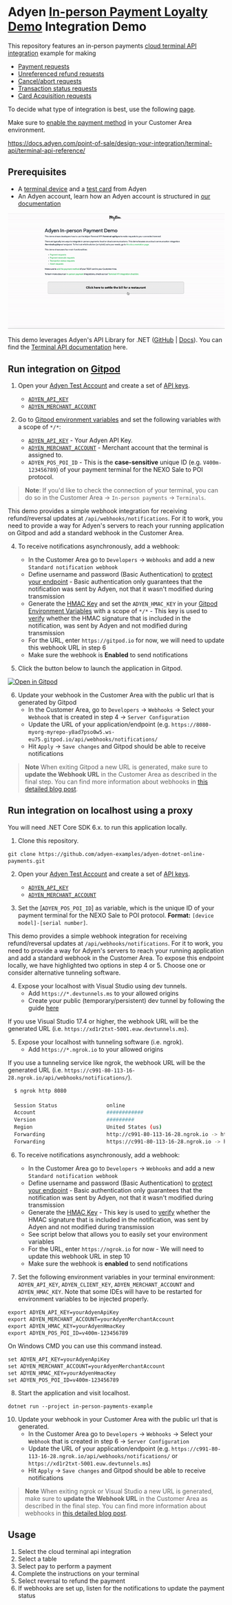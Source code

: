 ﻿# Adyen [In-person Payment Loyalty Demo](https://docs.adyen.com/point-of-sale/) Integration Demo

This repository features an in-person payments [cloud terminal API integration](https://docs.adyen.com/point-of-sale/design-your-integration/choose-your-architecture/cloud/) example for making
- [Payment requests](https://docs.adyen.com/point-of-sale/basic-tapi-integration/make-a-payment/)
- [Unreferenced refund requests](https://docs.adyen.com/point-of-sale/basic-tapi-integration/refund-payment/referenced/)
- [Cancel/abort requests](https://docs.adyen.com/point-of-sale/basic-tapi-integration/cancel-a-transaction/)
- [Transaction status requests](https://docs.adyen.com/point-of-sale/basic-tapi-integration/verify-transaction-status/)
- [Card Acquisition requests](https://docs.adyen.com/point-of-sale/card-acquisition/)

To decide what type of integration is best, use the following [page](https://docs.adyen.com/point-of-sale/design-your-integration/choose-your-architecture/#choosing-between-cloud-and-local).

Make sure to [enable the payment method](https://docs.adyen.com/point-of-sale/what-we-support/payment-methods/#add-payment-methods-to-your-account) in your Customer Area environment.

https://docs.adyen.com/point-of-sale/design-your-integration/terminal-api/terminal-api-reference/

## Prerequisites
- A [terminal device](https://docs.adyen.com/point-of-sale/user-manuals/) and a [test card](https://docs.adyen.com/point-of-sale/testing-pos-payments/) from Adyen
- An Adyen account, learn how an Adyen account is structured in [our documentation](https://docs.adyen.com/point-of-sale/design-your-integration/determine-account-structure/)


![In-person Payments Demo](wwwroot/images/cardinpersonpayments.gif)

This demo leverages Adyen's API Library for .NET ([GitHub](https://github.com/Adyen/adyen-dotnet-api-library) | [Docs](https://docs.adyen.com/development-resources/libraries?tab=c__5#csharp)).
You can find the [Terminal API documentation](https://docs.adyen.com/point-of-sale/design-your-integration/terminal-api/terminal-api-reference/) here.

## Run integration on [Gitpod](https://gitpod.io/)
1. Open your [Adyen Test Account](https://ca-test.adyen.com/ca/ca/overview/default.shtml) and create a set of [API keys](https://docs.adyen.com/user-management/how-to-get-the-api-key).
    - [`ADYEN_API_KEY`](https://docs.adyen.com/user-management/how-to-get-the-api-key)
    - [`ADYEN_MERCHANT_ACCOUNT`](https://docs.adyen.com/account/account-structure)


2. Go to [Gitpod environment variables](https://gitpod.io/variables) and set the following variables with a scope of `*/*`:
   - [`ADYEN_API_KEY`](https://docs.adyen.com/user-management/how-to-get-the-api-key) - Your Adyen API Key.
   - [`ADYEN_MERCHANT_ACCOUNT`](https://docs.adyen.com/account/account-structure) - Merchant account that the terminal is assigned to.
   - `ADYEN_POS_POI_ID` - This is the **case-sensitive** unique ID (e.g. `V400m-123456789`) of your payment terminal for the NEXO Sale to POI protocol. 

> **Note**: If you'd like to check the connection of your terminal, you can do so in the Customer Area → `In-person payments` → `Terminals`.

This demo provides a simple webhook integration for receiving refund/reversal updates at `/api/webhooks/notifications`. For it to work, you need to provide a way for Adyen's servers to reach your running application on Gitpod and add a standard webhook in the Customer Area.

4. To receive notifications asynchronously, add a webhook: 
    - In the Customer Area go to `Developers` → `Webhooks` and add a new `Standard notification webhook`
    - Define username and password (Basic Authentication) to [protect your endpoint](https://docs.adyen.com/development-resources/webhooks/best-practices#security) - Basic authentication only guarantees that the notification was sent by Adyen, not that it wasn't modified during transmission
    - Generate the [HMAC Key](https://docs.adyen.com/development-resources/webhooks/verify-hmac-signatures) and set the `ADYEN_HMAC_KEY` in your [Gitpod Environment Variables](https://gitpod.io/variables) with a scope of `*/*` -  This key is used to [verify](https://docs.adyen.com/development-resources/webhooks/best-practices#security) whether the HMAC signature that is included in the notification, was sent by Adyen and not modified during transmission
    - For the URL, enter `https://gitpod.io` for now, we will need to update this webhook URL in step 6
    - Make sure the webhook is **Enabled** to send notifications


5. Click the button below to launch the application in Gitpod.

[![Open in Gitpod](https://gitpod.io/button/open-in-gitpod.svg)](https://gitpod.io/#https://github.com/adyen-examples/adyen-dotnet-online-payments/tree/main/in-person-payments-example)


6. Update your webhook in the Customer Area with the public url that is generated by Gitpod
   - In the Customer Area, go to `Developers` → `Webhooks` → Select your `Webhook` that is created in step 4 → `Server Configuration`
   - Update the URL of your application/endpoint (e.g. `https://8080-myorg-myrepo-y8ad7pso0w5.ws-eu75.gitpod.io/api/webhooks/notifications/`
   - Hit `Apply` → `Save changes` and Gitpod should be able to receive notifications

> **Note** When exiting Gitpod a new URL is generated, make sure to **update the Webhook URL** in the Customer Area as described in the final step. 
> You can find more information about webhooks in [this detailed blog post](https://www.adyen.com/blog/Integrating-webhooks-notifications-with-Adyen-Checkout).


## Run integration on localhost using a proxy
You will need .NET Core SDK 6.x. to run this application locally.

1. Clone this repository.

```
git clone https://github.com/adyen-examples/adyen-dotnet-online-payments.git
```

2. Open your [Adyen Test Account](https://ca-test.adyen.com/ca/ca/overview/default.shtml) and create a set of [API keys](https://docs.adyen.com/user-management/how-to-get-the-api-key).
    - [`ADYEN_API_KEY`](https://docs.adyen.com/user-management/how-to-get-the-api-key)
    - [`ADYEN_MERCHANT_ACCOUNT`](https://docs.adyen.com/account/account-structure)


3. Set the [`ADYEN_POS_POI_ID`] as variable, which is the unique ID of your payment terminal for the NEXO Sale to POI protocol. **Format:** `[device model]-[serial number]`.


This demo provides a simple webhook integration for receiving refund/reversal updates at `/api/webhooks/notifications`. For it to work, you need to provide a way for Adyen's servers to reach your running application and add a standard webhook in the Customer Area. 
To expose this endpoint locally, we have highlighted two options in step 4 or 5. Choose one or consider alternative tunneling software.

4. Expose your localhost with Visual Studio using dev tunnels.
     - Add `https://*.devtunnels.ms` to your allowed origins
     - Create your public (temporary/persistent) dev tunnel by following the guide [here](https://learn.microsoft.com/en-us/aspnet/core/test/dev-tunnels?view=aspnetcore-7.0)

If you use Visual Studio 17.4 or higher, the webhook URL will be the generated URL (i.e. `https://xd1r2txt-5001.euw.devtunnels.ms`).

5. Expose your localhost with tunneling software (i.e. ngrok).
    - Add `https://*.ngrok.io` to your allowed origins

If you use a tunneling service like ngrok, the webhook URL will be the generated URL (i.e. `https://c991-80-113-16-28.ngrok.io/api/webhooks/notifications/`).

```bash
  $ ngrok http 8080
  
  Session Status                online                                                                                           
  Account                       ############                                                                      
  Version                       #########                                                                                          
  Region                        United States (us)                                                                                 
  Forwarding                    http://c991-80-113-16-28.ngrok.io -> http://localhost:8080                                       
  Forwarding                    https://c991-80-113-16-28.ngrok.io -> http://localhost:8080           
```

6. To receive notifications asynchronously, add a webhook: 
    - In the Customer Area go to `Developers` → `Webhooks` and add a new `Standard notification webhook`
    - Define username and password (Basic Authentication) to [protect your endpoint](https://docs.adyen.com/development-resources/webhooks/best-practices#security) - Basic authentication only guarantees that the notification was sent by Adyen, not that it wasn't modified during transmission
    - Generate the [HMAC Key](https://docs.adyen.com/development-resources/webhooks/verify-hmac-signatures) - This key is used to [verify](https://docs.adyen.com/development-resources/webhooks/best-practices#security) whether the HMAC signature that is included in the notification, was sent by Adyen and not modified during transmission
    - See script below that allows you to easily set your environment variables
    - For the URL, enter `https://ngrok.io` for now - We will need to update this webhook URL in step 10
    - Make sure the webhook is **enabled** to send notifications

    
7. Set the following environment variables in your terminal environment: `ADYEN_API_KEY`, `ADYEN_CLIENT_KEY`, `ADYEN_MERCHANT_ACCOUNT` and `ADYEN_HMAC_KEY`. Note that some IDEs will have to be restarted for environment variables to be injected properly.

```shell
export ADYEN_API_KEY=yourAdyenApiKey
export ADYEN_MERCHANT_ACCOUNT=yourAdyenMerchantAccount
export ADYEN_HMAC_KEY=yourAdyenHmacKey
export ADYEN_POS_POI_ID=v400m-123456789
```

On Windows CMD you can use this command instead.

```shell
set ADYEN_API_KEY=yourAdyenApiKey
set ADYEN_MERCHANT_ACCOUNT=yourAdyenMerchantAccount
set ADYEN_HMAC_KEY=yourAdyenHmacKey
set ADYEN_POS_POI_ID=v400m-123456789
```

8. Start the application and visit localhost.

```shell
dotnet run --project in-person-payments-example 
```

10. Update your webhook in your Customer Area with the public url that is generated.
    - In the Customer Area go to `Developers` → `Webhooks` → Select your `Webhook` that is created in step 6 → `Server Configuration`
    - Update the URL of your application/endpoint (e.g. `https://c991-80-113-16-28.ngrok.io/api/webhooks/notifications/` or `https://xd1r2txt-5001.euw.devtunnels.ms`)
    - Hit `Apply` → `Save changes` and Gitpod should be able to receive notifications

> **Note** When exiting ngrok or Visual Studio a new URL is generated, make sure to **update the Webhook URL** in the Customer Area as described in the final step. 
> You can find more information about webhooks in [this detailed blog post](https://www.adyen.com/blog/Integrating-webhooks-notifications-with-Adyen-Checkout).



## Usage
1. Select the cloud terminal api integration
2. Select a table
3. Select pay to perform a payment
4. Complete the instructions on your terminal
5. Select reversal to refund the payment
6. If webhooks are set up, listen for the notifications to update the payment status